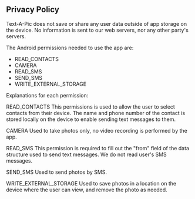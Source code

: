 ## Privacy Policy

Text-A-Pic does not save or share any user data outside of app storage on the device.  No information is sent to our web servers, nor any other party's servers.

The Android permissions needed to use the app are:
* READ_CONTACTS
* CAMERA
* READ_SMS
* SEND_SMS
* WRITE_EXTERNAL_STORAGE

Explanations for each permission:

READ_CONTACTS
This permissions is used to allow the user to select contacts from their device.  The name and phone number of the contact is stored locally on the device to enable sending text messages to them.

CAMERA
Used to take photos only, no video recording is performed by the app.

READ_SMS
This permission is required to fill out the "from" field of the data structure used to send text messages.  We do not read user's SMS messages.

SEND_SMS
Used to send photos by SMS.

WRITE_EXTERNAL_STORAGE
Used to save photos in a location on the device where the user can view, and remove the photo as needed.
